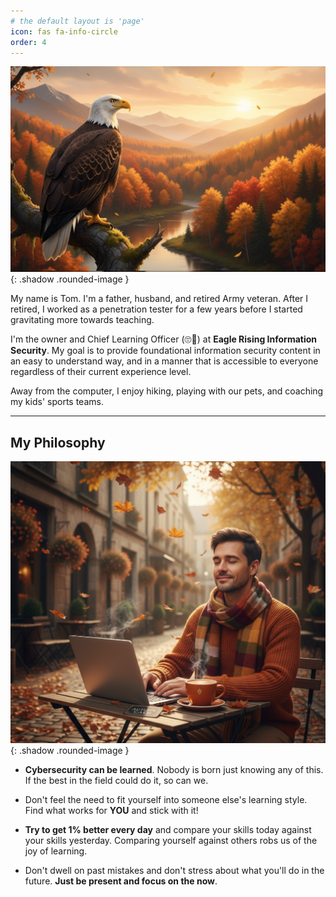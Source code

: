 ```yaml
---
# the default layout is 'page'
icon: fas fa-info-circle
order: 4
---
```

![](assets/img/about/file-20251031104212550.png){: .shadow .rounded-image }

My name is Tom. I'm a father, husband, and retired Army veteran. After I retired, I worked as a penetration tester for a few years before I started gravitating more towards teaching. 

I'm the owner and Chief Learning Officer (🙄🤣) at **Eagle Rising Information Security**. My goal is to provide foundational information security content in an easy to understand way, and in a manner that is accessible to everyone regardless of their current experience level. 

Away from the computer, I enjoy hiking, playing with our pets, and coaching my kids' sports teams.

---
## My Philosophy

![](assets/img/about/file-20251031104212553.png){: .shadow .rounded-image }

- **Cybersecurity can be learned**. Nobody is born just knowing any of this. If the best in the field could do it, so can we. 

  

- Don't feel the need to fit yourself into someone else's learning style. Find what works for **YOU** and stick with it! 

  

- **Try to get 1% better every day** and compare your skills today against your skills yesterday. Comparing yourself against others robs us of the joy of learning.

  

- Don't dwell on past mistakes and don't stress about what you'll do in the future. **Just be present and focus on the now**.
